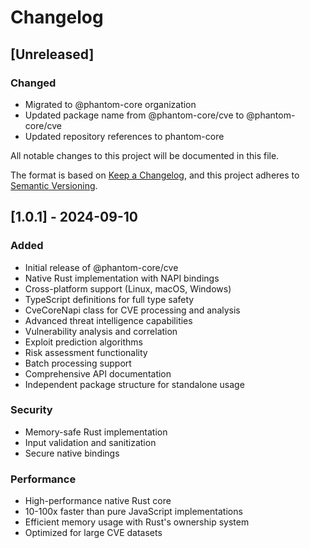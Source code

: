 # Changelog

## [Unreleased]

### Changed
- Migrated to @phantom-core organization
- Updated package name from @phantom-core/cve to @phantom-core/cve
- Updated repository references to phantom-core


All notable changes to this project will be documented in this file.

The format is based on [Keep a Changelog](https://keepachangelog.com/en/1.0.1/),
and this project adheres to [Semantic Versioning](https://semver.org/spec/v2.0.0.html).

## [1.0.1] - 2024-09-10

### Added
- Initial release of @phantom-core/cve
- Native Rust implementation with NAPI bindings
- Cross-platform support (Linux, macOS, Windows)
- TypeScript definitions for full type safety
- CveCoreNapi class for CVE processing and analysis
- Advanced threat intelligence capabilities
- Vulnerability analysis and correlation
- Exploit prediction algorithms
- Risk assessment functionality
- Batch processing support
- Comprehensive API documentation
- Independent package structure for standalone usage

### Security
- Memory-safe Rust implementation
- Input validation and sanitization
- Secure native bindings

### Performance
- High-performance native Rust core
- 10-100x faster than pure JavaScript implementations
- Efficient memory usage with Rust's ownership system
- Optimized for large CVE datasets

